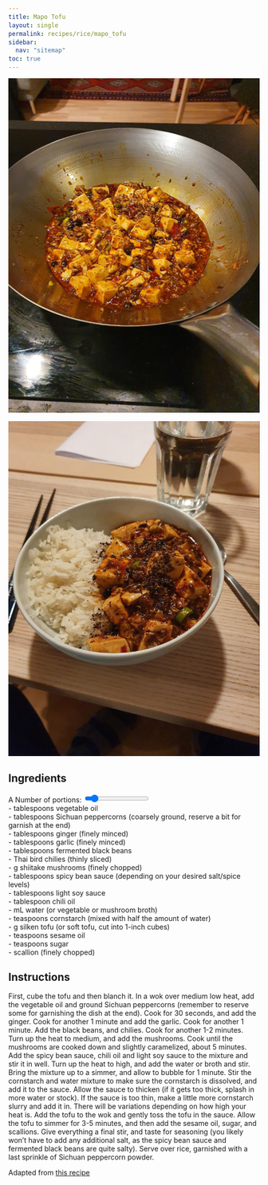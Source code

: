 ```yaml
---
title: Mapo Tofu
layout: single
permalink: recipes/rice/mapo_tofu
sidebar:
  nav: "sitemap"
toc: true
---
```


<meta name="viewport" content="width=device-width, initial-scale=1">
<style>
.slidecontainer {
  width: 100%;
}

.slider {
  -webkit-appearance: none;
  width: 100%;
  height: 15px;
  border-radius: 5px;
  background: #cfcfcf;
  outline: none;
  opacity: 0.7;
  -webkit-transition: .2s;
  transition: opacity .2s;
}

.slider:hover {
  opacity: 1;
}

.slider::-webkit-slider-thumb {
  -webkit-appearance: none;
  appearance: none;
  width: 25px;
  height: 25px;
  border-radius: 50%;
  background: #ffffff;
  border-color: #4d4d4d;
  cursor: pointer;
}

.slider::-moz-range-thumb {
  width: 25px;
  height: 25px;
  border-radius: 50%;
  background: #ffffff;
  border-color: #4d4d4d;
  cursor: pointer;
}
</style>

![<img src="Figures/Mo_mapo.jpg" width="200"/>](Figures/Mo_mapo.jpg)


![<img src="Figures/Mapo.jpg" width="200"/>](Figures/Mapo.jpg)

## Ingredients

<div class="slidecontainer">
  <label for="serving">A Number of portions: <span id="multiply"></span></label>
  <input type="range" min="1" max="10" value="2" class="slider" id="servingInput">

  <div class="Recipe-IngredientList">
    <div class="Recipe-Ingredient js-recipeIngredient" data-baseValue="2"> - <span></span> tablespoons vegetable oil</div>
    <div class="Recipe-Ingredient js-recipeIngredient" data-baseValue="0.75"> - <span></span> tablespoons Sichuan peppercorns (coarsely ground, reserve a bit for garnish at the end)</div>
    <div class="Recipe-Ingredient js-recipeIngredient" data-baseValue="1.5"> - <span></span> tablespoons ginger (finely minced)</div>
    <div class="Recipe-Ingredient js-recipeIngredient" data-baseValue="1.5"> - <span></span> tablespoons garlic (finely minced)</div>
    <div class="Recipe-Ingredient js-recipeIngredient" data-baseValue="0.5"> - <span></span> tablespoons fermented black beans</div>
    <div class="Recipe-Ingredient js-recipeIngredient" data-baseValue="2.5"> - <span></span> Thai bird chilies (thinly sliced)</div>
    <div class="Recipe-Ingredient js-recipeIngredient" data-baseValue="55"> - <span></span> g shiitake mushrooms (finely chopped)</div>
    <div class="Recipe-Ingredient js-recipeIngredient" data-baseValue="1"> - <span></span> tablespoons spicy bean sauce (depending on your desired salt/spice levels)</div>
    <div class="Recipe-Ingredient js-recipeIngredient" data-baseValue="1"> - <span></span> tablespoons light soy sauce</div>
    <div class="Recipe-Ingredient js-recipeIngredient" data-baseValue="0.5"> - <span></span> tablespoon chili oil</div>
    <div class="Recipe-Ingredient js-recipeIngredient" data-baseValue="80"> - <span></span> mL water (or vegetable or mushroom broth)</div>
    <div class="Recipe-Ingredient js-recipeIngredient" data-baseValue="1"> - <span></span> teaspoons cornstarch (mixed with half the amount of water)</div>
    <div class="Recipe-Ingredient js-recipeIngredient" data-baseValue="200"> - <span></span> g silken tofu (or soft tofu, cut into 1-inch cubes)</div>
    <div class="Recipe-Ingredient js-recipeIngredient" data-baseValue="0.125"> - <span></span> teaspoons sesame oil</div>
    <div class="Recipe-Ingredient js-recipeIngredient" data-baseValue="0.125"> - <span></span> teaspoons sugar</div>
    <div class="Recipe-Ingredient js-recipeIngredient" data-baseValue="0.5"> - <span></span> scallion (finely chopped)</div>
  </div>
</div>

<!-- https://codepen.io/Erilan/pen/qQWpqa -->
<script src="https://cdnjs.cloudflare.com/ajax/libs/jquery/3.3.1/jquery.min.js"></script>

<script>
var slider = document.getElementById("servingInput");

var multiply = document.getElementById("multiply");
multiply.innerHTML = slider.value;
slider.oninput = function() {multiply.innerHTML = this.value;}

// Recipe calculator with jquery
var computeServing = function(serving) {
  $('.js-recipeIngredient').each(function(index, item) {
    $(item).children('span').html($(item)[0].dataset.basevalue * serving)
  })
}
$('#servingInput').on('change', function() {
  computeServing($(this).val())
})
computeServing(2)
</script>

## Instructions

First, cube the tofu and then blanch it.
In a wok over medium low heat, add the vegetable oil and ground Sichuan peppercorns (remember to reserve some for garnishing the dish at the end).
Cook for 30 seconds, and add the ginger. Cook for another 1 minute and add the garlic. Cook for another 1 minute. Add the black beans, and chilies. Cook for another 1-2 minutes.
Turn up the heat to medium, and add the mushrooms. Cook until the mushrooms are cooked down and slightly caramelized, about 5 minutes.
Add the spicy bean sauce, chili oil and light soy sauce to the mixture and stir it in well. Turn up the heat to high, and add the water or broth and stir. Bring the mixture up to a simmer, and allow to bubble for 1 minute.
Stir the cornstarch and water mixture to make sure the cornstarch is dissolved, and add it to the sauce. Allow the sauce to thicken (if it gets too thick, splash in more water or stock). If the sauce is too thin, make a little more cornstarch slurry and add it in. There will be variations depending on how high your heat is.
Add the tofu to the wok and gently toss the tofu in the sauce. Allow the tofu to simmer for 3-5 minutes, and then add the sesame oil, sugar, and scallions.
Give everything a final stir, and taste for seasoning (you likely won’t have to add any additional salt, as the spicy bean sauce and fermented black beans are quite salty). Serve over rice, garnished with a last sprinkle of Sichuan peppercorn powder.

Adapted from [this recipe](https://thewoksoflife.com/vegan-mapo-tofu/)
